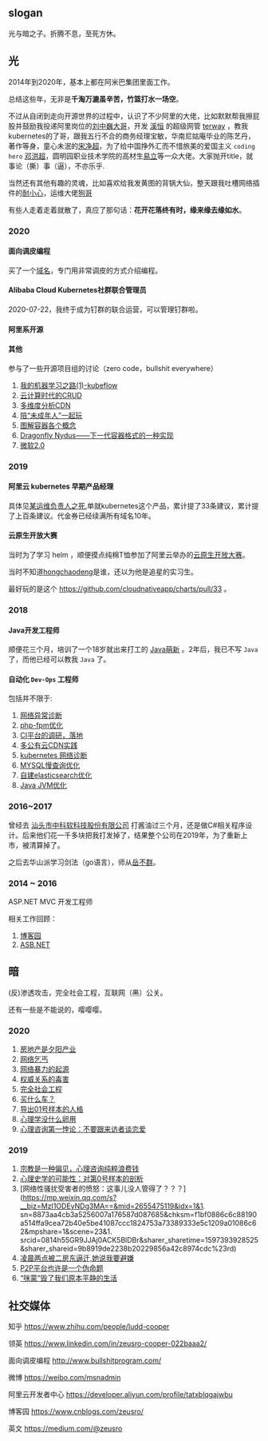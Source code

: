 
## slogan

光与暗之子。折腾不息，至死方休。

## 光

2014年到2020年，基本上都在阿米巴集团里面工作。

总结这些年，无非是**千淘万漉虽辛苦，竹篮打水一场空**。

不过从自闭到走向开源世界的过程中，认识了不少阿里的大佬，比如默默帮我擦屁股并鼓励我投递阿里岗位的[刘中巍大哥](https://github.com/ringtail)，开发 [溪恒](https://github.com/AliyunContainerService/terway) 的超级网管 [terway](https://github.com/BSWANG) ，教我kubernetes的了哥，跟我五行不合的商务经理宝敏，华南尼姑庵毕业的陈艺丹，著作等身，童心未泯的[宋净超](https://github.com/rootsongjc)，为了给中国挣外汇而不惜旅美的爱国主义 `coding hero` [邓洪超](https://github.com/hongchaodeng)，圆明园职业技术学院的高材生[易立](https://www.linkedin.com/in/li-yi-7427b5/?originalSubdomain=cn)等一众大佬。大家抛开title，就事论（撕）事（逼），不亦乐乎.

当然还有其他有趣的灵魂，比如喜欢给我发黄图的背锅大仙，整天跟我吐槽网络插件的[耐小心](https://github.com/qiqizjl)，运维大佬[狗哥](https://github.com/sunny0826)

有些人走着走着就散了，真应了那句话：**花开花落终有时，缘来缘去缘如水**。

### 2020

#### 面向调皮编程

买了一个[域名](http://www.bullshitprogram.com/)，专门用非常调皮的方式介绍编程。

#### Alibaba Cloud Kubernetes社群联合管理员

2020-07-22，我终于成为钉群的联合运营，可以管理钉群啦。

#### 阿里系开源



#### 其他

参与了一些开源项目组的讨论（zero code，bullshit everywhere）

1. [我的机器学习之路(1)-kubeflow](https://zhuanlan.zhihu.com/p/78595556)
1. [云计算时代的CRUD](https://zhuanlan.zhihu.com/p/143005015)
1. [多维度分析CDN](https://zhuanlan.zhihu.com/p/142787755)
1. [陪“未成年人”一起玩](https://zhuanlan.zhihu.com/p/163800056)
1. [图解容器各个概念](https://developer.aliyun.com/article/770150)
1. [Dragonfly Nydus——下一代容器格式的一种实现](https://developer.aliyun.com/article/769558)
1. [微软2.0](http://www.zeusro.com/2020/08/07/fuck-microsoft/)

### 2019

#### 阿里云 kubernetes 早期产品经理

具体见[某运维负责人之死](https://developer.aliyun.com/article/765447),单就kubernetes这个产品，累计提了33条建议，累计提了上百条建议。代金券已经续满所有域名10年。

#### 云原生开放大赛

当时为了学习 helm ，顺便摸点纯棉T恤参加了阿里云举办的[云原生开放大赛](https://github.com/cloudnativeapp/charts/pulls?q=is%3Apr+author%3Azeusro+is%3Aclosed)。

当时不知道[hongchaodeng](https://github.com/hongchaodeng)是谁，还以为他是追星的实习生。

最好玩的是这个 https://github.com/cloudnativeapp/charts/pull/33 。

### 2018

#### Java开发工程师

顺便花三个月，培训了一个18岁就出来打工的 [Java萌新](https://github.com/liaozihong) 。2年后，我已不写 `Java` 了，而他已经可以教我 `Java` 了。

#### 自动化 `Dev-Ops` 工程师

包括并不限于:

1. [网络异常诊断](https://www.zeusro.com/2020/03/05/baidu-sb/)
1. [php-fpm优化](https://www.zeusro.com/2019/11/25/improve-php-fpm/)
1. [CI平台的调研，落地](http://www.zeusro.com/archive/?tag=CI)
1. [多公有云CDN实践](https://www.zeusro.com/2019/09/20/cdn-pickup/)
1. [kubernetes 网络诊断](https://www.zeusro.com/2019/05/11/kubernetes-timeout/)
1. [MYSQL慢查询优化](https://www.zeusro.com/2019/03/14/mysql-solve-slow-query/)
1. [自建elasticsearch优化](https://www.zeusro.com/2018/12/26/improve-elasticsearch/)
1. [Java JVM优化](https://www.zeusro.com/2018/06/21/jvm/)

### 2016~2017

曾经去
[汕头市中科软科技股份有限公司](https://mp.weixin.qq.com/s?__biz=MzI1ODEyNDg3MA==&mid=2655475524&idx=1&sn=09b92935059916521ec89532697d2d17&chksm=f1bf0a6dc6c8837bd4d998d5a1140601aabfaa026ca5db98db92ccdde55555ac8f75fe4bccec&mpshare=1&scene=23&srcid=0814ytFF5GIc4GB7OpPHhplK&sharer_sharetime=1597407153060&sharer_shareid=9b8919de2238b20229856a42c8974cdc#rd)
打酱油过三个月，还是做C#相关程序设计。后来他们花一千多块把我打发掉了，结果整个公司在2019年，为了重新上市，被清算掉了。

之后去华山派学习剑法（go语言），师从[岳不群](http://mp.weixin.qq.com/s?__biz=MzI1ODEyNDg3MA==&mid=2655475621&idx=1&sn=44762063e90046f87c2baea882d72051&chksm=f1bf0a8cc6c8839a8fcd0dbfd7b1780ff377832121e8e6ae67fda7926a0aeded2b54159af1ec&mpshare=1&scene=23&srcid=0814f2V9cinoqoTgGkldIVpJ&sharer_sharetime=1597407527082&sharer_shareid=9b8919de2238b20229856a42c8974cdc#rd)。

### 2014 ~ 2016

ASP.NET MVC 开发工程师

相关工作回顾：
1. [博客园](https://www.cnblogs.com/zeusro/)
1. [ASB.NET](https://www.cnblogs.com/zeusro/category/678946.html)

## 暗

(反)渗透攻击，完全社会工程，互联网（~~黑~~）公关。

还有一些是不能说的，嘤嘤嘤。

### 2020

1. [房地产是夕阳产业](https://zhuanlan.zhihu.com/p/163316025)
1. [网络乞丐](https://zhuanlan.zhihu.com/p/148830089)
1. [网络暴力的起源](https://zhuanlan.zhihu.com/p/146832634)
1. [权威关系的毒害](https://zhuanlan.zhihu.com/p/143016953)
1. [完全社会工程](https://zhuanlan.zhihu.com/p/137793770)
1. [买什么车？](https://zhuanlan.zhihu.com/p/129063622)
1. [导出01号样本的人格](https://zhuanlan.zhihu.com/p/126720445)
1. [心理学没什么卵用](https://zhuanlan.zhihu.com/p/123869218)
1. [心理咨询第一悖论：不要跟来访者谈恋爱](https://zhuanlan.zhihu.com/p/125131016)

### 2019

1. [宗教是一种偏见，心理咨询纯粹浪费钱](https://zhuanlan.zhihu.com/p/122786249)
1. [心理史学的可能性：对第0号样本的剖析](https://zhuanlan.zhihu.com/p/121600727)
1. [网络性骚扰受害者的愤怒：这事儿没人管得了？？？](https://mp.weixin.qq.com/s?__biz=MzI1ODEyNDg3MA==&mid=2655475119&idx=1&1. sn=8873aa4cb3a5256007a176587d087685&chksm=f1bf0886c6c88190a514ffa9cea72b40e5be41087ccc1824753a73389333e5c1209a01086c62&mpshare=1&scene=23&1. srcid=0814h55GR9JJAj0ACK5BlDBr&sharer_sharetime=1597393928525&sharer_shareid=9b8919de2238b20229856a42c8974cdc%23rd)
1. [凌晨两点被二房东逼迁,她说我要避嫌](https://zhuanlan.zhihu.com/p/73376042)
1. [P2P平台也许是一个伪命题](https://zhuanlan.zhihu.com/p/61550633)
1. [“咪蒙”毁了我们原本平静的生活](https://zhuanlan.zhihu.com/p/54323888)

## 社交媒体

知乎
https://www.zhihu.com/people/ludd-cooper

领英
https://www.linkedin.com/in/zeusro-cooper-022baaa2/

面向调皮编程
http://www.bullshitprogram.com/

微博
https://weibo.com/msnadmin

阿里云开发者中心
https://developer.aliyun.com/profile/tatxblqgajwbu

博客园
https://www.cnblogs.com/zeusro/

英文
https://medium.com/@zeusro